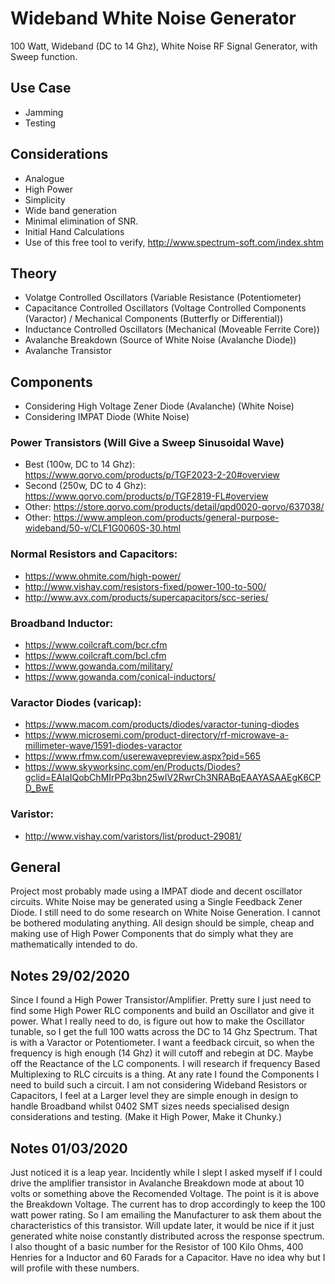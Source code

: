 # Wideband White Noise Generator
100 Watt, Wideband (DC to 14 Ghz), White Noise RF Signal Generator, with Sweep function.

## Use Case
- Jamming
- Testing

## Considerations
- Analogue
- High Power
- Simplicity
- Wide band generation
- Minimal elimination of SNR.
- Initial Hand Calculations
- Use of this free tool to verify, http://www.spectrum-soft.com/index.shtm


## Theory

- Volatge Controlled Oscillators (Variable Resistance (Potentiometer)
- Capacitance Controlled Oscillators (Voltage Controlled Components (Varactor) / Mechanical Components (Butterfly or Differential))
- Inductance Controlled Oscillators (Mechanical (Moveable Ferrite Core))
- Avalanche Breakdown (Source of White Noise (Avalanche Diode))
- Avalanche Transistor

## Components
- Considering High Voltage Zener Diode (Avalanche) (White Noise)
- Considering IMPAT Diode (White Noise)

### Power Transistors (Will Give a Sweep Sinusoidal Wave)
- Best (100w, DC to 14 Ghz): https://www.qorvo.com/products/p/TGF2023-2-20#overview
- Second (250w, DC to 4 Ghz): https://www.qorvo.com/products/p/TGF2819-FL#overview
- Other: https://store.qorvo.com/products/detail/qpd0020-qorvo/637038/
- Other: https://www.ampleon.com/products/general-purpose-wideband/50-v/CLF1G0060S-30.html

### Normal Resistors and Capacitors:

- https://www.ohmite.com/high-power/
- http://www.vishay.com/resistors-fixed/power-100-to-500/
- http://www.avx.com/products/supercapacitors/scc-series/

### Broadband Inductor:

- https://www.coilcraft.com/bcr.cfm
- https://www.coilcraft.com/bcl.cfm
- https://www.gowanda.com/military/
- https://www.gowanda.com/conical-inductors/

### Varactor Diodes (varicap):

- https://www.macom.com/products/diodes/varactor-tuning-diodes
- https://www.microsemi.com/product-directory/rf-microwave-a-millimeter-wave/1591-diodes-varactor
- https://www.rfmw.com/userewavepreview.aspx?pid=565
- https://www.skyworksinc.com/en/Products/Diodes?gclid=EAIaIQobChMIrPPq3bn25wIV2RwrCh3NRABqEAAYASAAEgK6CPD_BwE

### Varistor:

- http://www.vishay.com/varistors/list/product-29081/

## General
Project most probably made using a IMPAT diode and decent oscillator circuits. White Noise may be generated using a Single Feedback Zener Diode. I still need to do some research on White Noise Generation. I cannot be bothered modulating anything. All design should be simple, cheap and making use of High Power Components that do simply what they are mathematically intended to do.

## Notes 29/02/2020
Since I found a High Power Transistor/Amplifier. Pretty sure I just need to find some High Power RLC components and build an Oscillator and give it power. What I really need to do, is figure out how to make the Oscillator tunable, so I get the full 100 watts across the DC to 14 Ghz Spectrum. That is with a Varactor or Potentiometer. I want a feedback circuit, so when the frequency is high enough (14 Ghz) it will cutoff and rebegin at DC. Maybe off the Reactance of the LC components. I will research if frequency Based Multiplexing to RLC circuits is a thing. At any rate I found the Components I need to build such a circuit. I am not considering Wideband Resistors or Capacitors, I feel at a Larger level they are simple enough in design to handle Broadband whilst 0402 SMT sizes needs specialised design considerations and testing. (Make it High Power, Make it Chunky.)

## Notes 01/03/2020
Just noticed it is a leap year. Incidently while I slept I asked myself if I could drive the amplifier transistor in Avalanche Breakdown mode at about 10 volts or something above the Recomended Voltage. The point is it is above the Breakdown Voltage. The current has to drop accordingly to keep the 100 watt power rating. So I am emailing the Manufacturer to ask them about the characteristics of this transistor. Will update later, it would be nice if it just generated white noise constantly distributed across the response spectrum. I also thought of a basic number for the Resistor of 100 Kilo Ohms, 400 Henries for a Inductor and 60 Farads for a Capacitor. Have no idea why but I will profile with these numbers.

